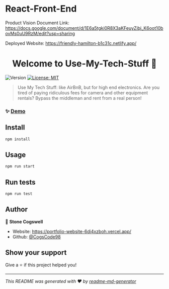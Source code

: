 # React-Front-End

Product Vision Document Link:
https://docs.google.com/document/d/1E6a5tgki0R8X3aKFeuyZibj_K6oot10bovMs0uU9RzM/edit?usp=sharing

Deployed Website:
https://friendly-hamilton-b1c31c.netlify.app/


<h1 align="center">Welcome to Use-My-Tech-Stuff 👋</h1>
<p>
  <img alt="Version" src="https://img.shields.io/badge/version-0.1.0-blue.svg?cacheSeconds=2592000" />
  <a href="#" target="_blank">
    <img alt="License: MIT" src="https://img.shields.io/badge/License-MIT-yellow.svg" />
  </a>
</p>

> Use My Tech Stuff: like AirBnB, but for high end electronics. Are you tired of paying ridiculous fees for camera and other equipment rentals? Bypass the middleman and rent from a real person!

### ✨ [Demo](https://friendly-hamilton-b1c31c.netlify.app/)

## Install

```sh
npm install
```

## Usage

```sh
npm run start
```

## Run tests

```sh
npm run test
```

## Author

👤 **Stone Cogswell**

* Website: https://portfolio-website-6di4xzboh.vercel.app/
* Github: [@CogsCode98](https://github.com/CogsCode98)

## Show your support

Give a ⭐️ if this project helped you!

***
_This README was generated with ❤️ by [readme-md-generator](https://github.com/kefranabg/readme-md-generator)_

